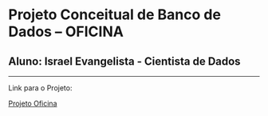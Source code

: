 # Projeto Conceitual de Banco de Dados – OFICINA

## Aluno: Israel Evangelista - Cientista de Dados

____________________________________________________________________________________________________________________________________________________________________

Link para o Projeto:

[Projeto Oficina](https://github.com/IsraelEvangelista/UnimedBH_Bootcamp/blob/main/Projeto%20Oficina/officina.png)
